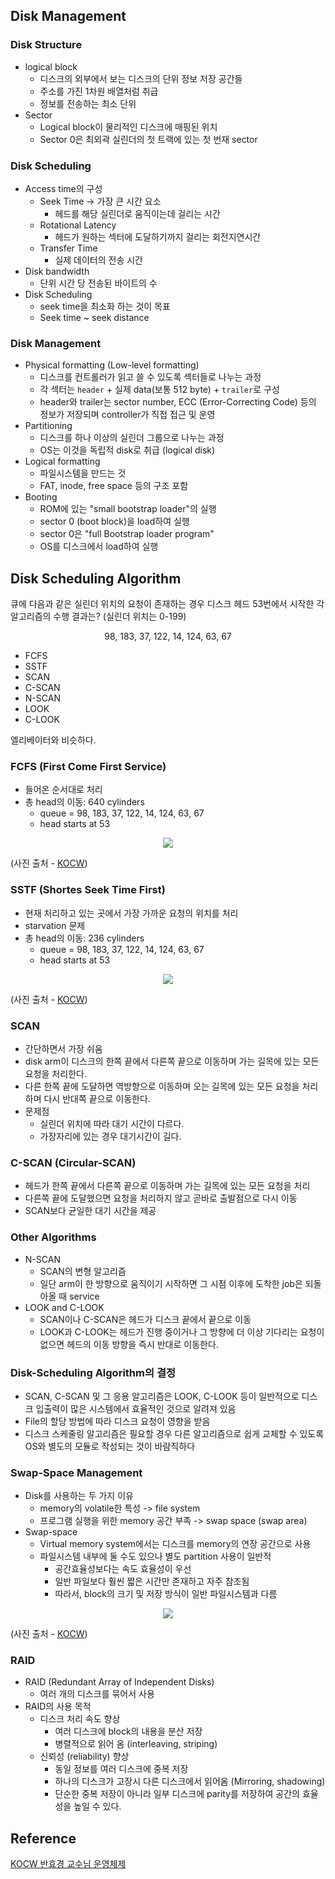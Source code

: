 ## Disk Management

### Disk Structure

- logical block
  - 디스크의 외부에서 보는 디스크의 단위 정보 저장 공간들
  - 주소를 가진 1차원 배열처럼 취급
  - 정보를 전송하는 최소 단위
- Sector
  - Logical block이 물리적인 디스크에 매핑된 위치
  - Sector 0은 최외곽 실린더의 첫 트랙에 있는 첫 번재 sector

### Disk Scheduling

- Access time의 구성
  - Seek Time -> 가장 큰 시간 요소
    - 헤드를 해당 실린더로 움직이는데 걸리는 시간
  - Rotational Latency
    - 헤드가 원하는 섹터에 도달하기까지 걸리는 회전지연시간
  - Transfer Time
    - 실제 데이터의 전송 시간
- Disk bandwidth
  - 단위 시간 당 전송된 바이트의 수
- Disk Scheduling
  - seek time을 최소화 하는 것이 목표
  - Seek time ~ seek distance

### Disk Management

- Physical formatting (Low-level formatting)
  - 디스크를 컨트롤러가 읽고 쓸 수 있도록 섹터들로 나누는 과정
  - 각 섹터는 `header` + 실제 data(보통 512 byte) + `trailer`로 구성
  - header와 trailer는 sector number, ECC (Error-Correcting Code) 등의 정보가 저장되며 controller가 직접 접근 및 운영
- Partitioning
  - 디스크를 하나 이상의 실린더 그룹으로 나누는 과정
  - OS는 이것을 독립적 disk로 취급 (logical disk)
- Logical formatting
  - 파일시스템을 만드는 것
  - FAT, inode, free space 등의 구조 포함
- Booting
  - ROM에 있는 "small bootstrap loader"의 실행
  - sector 0 (boot block)을 load하여 실행
  - sector 0은 "full Bootstrap loader program"
  - OS를 디스크에서 load하여 실행

## Disk Scheduling Algorithm

큐에 다음과 같은 실린더 위치의 요청이 존재하는 경우 디스크 헤드 53번에서 시작한 각 알고리즘의 수행 결과는? (실린더 위치는 0-199)

<center>98, 183, 37, 122, 14, 124, 63, 67</center>

- FCFS
- SSTF
- SCAN
- C-SCAN
- N-SCAN
- LOOK
- C-LOOK

엘리베이터와 비슷하다.

### FCFS (First Come First Service)

- 들어온 순서대로 처리
- 총 head의 이동: 640 cylinders
  - queue = 98, 183, 37, 122, 14, 124, 63, 67
  - head starts at 53

<center><img src = "https://user-images.githubusercontent.com/78870076/129163889-975876f5-bd79-490e-85ac-955e0b5a1151.png"></center>

(사진 출처 - [KOCW](http://www.kocw.net/home/search/kemView.do?kemId=1046323))

### SSTF (Shortes Seek Time First)

- 현재 처리하고 있는 곳에서 가장 가까운 요청의 위치를 처리
- starvation 문제
- 총 head의 이동: 236 cylinders
  - queue = 98, 183, 37, 122, 14, 124, 63, 67
  - head starts at 53

<center><img src = "https://user-images.githubusercontent.com/78870076/129164256-a30a8ca8-96e9-4837-9c64-19fa88459a8c.png"></center>

(사진 출처 - [KOCW](http://www.kocw.net/home/search/kemView.do?kemId=1046323))

### SCAN

- 간단하면서 가장 쉬움
- disk arm이 디스크의 한쪽 끝에서 다른쪽 끝으로 이동하며 가는 길목에 있는 모든 요청을 처리한다.
- 다른 한쪽 끝에 도달하면 역방향으로 이동하며 오는 길목에 있는 모든 요청을 처리하며 다시 반대쪽 끝으로 이동한다.
- 문제점
  - 실린더 위치에 따라 대기 시간이 다르다.
  - 가장자리에 있는 경우 대기시간이 길다.

### C-SCAN (Circular-SCAN)

- 헤드가 한쪽 끝에서 다른쪽 끝으로 이동하며 가는 길목에 있는 모든 요청을 처리
- 다른쪽 끝에 도달했으면 요청을 처리하지 않고 곧바로 출발점으로 다시 이동
- SCAN보다 균일한 대기 시간을 제공

### Other Algorithms

- N-SCAN
  - SCAN의 변형 알고리즘
  - 일단 arm이 한 방향으로 움직이기 시작하면 그 시점 이후에 도착한 job은 되돌아올 때 service
- LOOK and C-LOOK
  - SCAN이나 C-SCAN은 헤드가 디스크 끝에서 끝으로 이동
  - LOOK과 C-LOOK는 헤드가 진행 중이거나 그 방향에 더 이상 기다리는 요청이 없으면 헤드의 이동 방향을 즉시 반대로 이동한다.

### Disk-Scheduling Algorithm의 결정

- SCAN, C-SCAN 및 그 응용 알고리즘은 LOOK, C-LOOK 등이 일반적으로 디스크 입출력이 많은 시스템에서 효율적인 것으로 알려져 있음
- File의 할당 방법에 따라 디스크 요청이 영향을 받음
- 디스크 스케줄링 알고리즘은 필요할 경우 다른 알고리즘으로 쉽게 교체할 수 있도록 OS와 별도의 모듈로 작성되는 것이 바람직하다

### Swap-Space Management

- Disk를 사용하는 두 가지 이유
  - memory의 volatile한 특성 -> file system
  - 프로그램 실행을 위한 memory 공간 부족 -> swap space (swap area)
- Swap-space
  - Virtual memory system에서는 디스크를 memory의 연장 공간으로 사용
  - 파일시스템 내부에 둘 수도 있으나 별도 partition 사용이 일반적
    - 공간효율성보다는 속도 효율성이 우선
    - 일반 파일보다 훨씬 짧은 시간만 존재하고 자주 참조됨
    - 따라서, block의 크기 및 저장 방식이 일반 파일시스템과 다름

<center><img src = "https://user-images.githubusercontent.com/78870076/129166038-526b1ef9-81ad-4d53-aed8-71619890272c.png"></center>

(사진 출처 - [KOCW](http://www.kocw.net/home/search/kemView.do?kemId=1046323))

### RAID

- RAID (Redundant Array of Independent Disks)
  - 여러 개의 디스크를 묶어서 사용
- RAID의 사용 목적
  - 디스크 처리 속도 향상
    - 여러 디스크에 block의 내용을 분산 저장
    - 병렬적으로 읽어 옴 (interleaving, striping)
  - 신뢰성 (reliability) 향상
    - 동일 정보를 여러 디스크에 중복 저장
    - 하나의 디스크가 고장시 다른 디스크에서 읽어옴 (Mirroring, shadowing)
    - 단순한 중복 저장이 아니라 일부 디스크에 parity를 저장하여 공간의 효율성을 높일 수 있다.

## Reference

[KOCW 반효경 교수님 운영체제](http://www.kocw.net/home/search/kemView.do?kemId=1046323)
